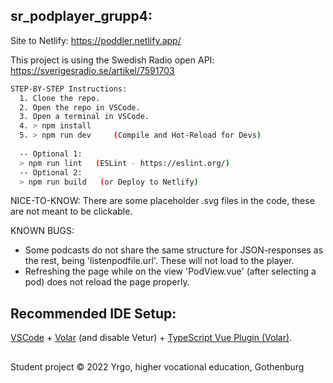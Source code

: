 ## sr_podplayer_grupp4:

Site to Netlify: https://poddler.netlify.app/

This project is using the Swedish Radio open API:
https://sverigesradio.se/artikel/7591703

```sh
STEP-BY-STEP Instructions:
  1. Clone the repo.
  2. Open the repo in VSCode.
  3. Open a terminal in VSCode.
  4. > npm install
  5. > npm run dev     (Compile and Hot-Reload for Devs) 
  
  -- Optional 1: 
  > npm run lint   (ESLint - https://eslint.org/)
  -- Optional 2: 
  > npm run build   (or Deploy to Netlify)
```

NICE-TO-KNOW:
There are some placeholder .svg files in the code, these are not meant to be clickable.

KNOWN BUGS:
- Some podcasts do not share the same structure for JSON-responses as the rest, being 'listenpodfile.url'. These will not load to the player.
- Refreshing the page while on the view 'PodView.vue' (after selecting a pod) does not reload the page properly.

## Recommended IDE Setup:
[VSCode](https://code.visualstudio.com/) + [Volar](https://marketplace.visualstudio.com/items?itemName=johnsoncodehk.volar) (and disable Vetur) + [TypeScript Vue Plugin (Volar)](https://marketplace.visualstudio.com/items?itemName=johnsoncodehk.vscode-typescript-vue-plugin).

## 
Student project © 2022 Yrgo, higher vocational education, Gothenburg
